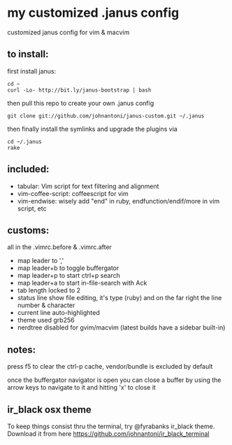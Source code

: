 # my customized .janus config

customized janus config for vim & macvim

## to install:

first install janus: 

    cd ~
    curl -Lo- http://bit.ly/janus-bootstrap | bash

then pull this repo to create your own .janus config

    git clone git://github.com/johnantoni/janus-custom.git ~/.janus

then finally install the symlinks and upgrade the plugins via

    cd ~/.janus
    rake

## included:

* tabular: Vim script for text filtering and alignment
* vim-coffee-script: coffeescript for vim
* vim-endwise: wisely add "end" in ruby, endfunction/endif/more in vim script, etc

## customs:

all in the .vimrc.before & .vimrc.after

* map leader to ','
* map leader+b to toggle buffergator
* map leader+p to start ctrl+p search
* map leader+a to start in-file-search with Ack
* tab length locked to 2
* status line show file editing, it's type (ruby) and on the far right the line number & character
* current line auto-highlighted
* theme used grb256
* nerdtree disabled for gvim/macvim (latest builds have a sidebar
  built-in)

## notes:

press f5 to clear the ctrl-p cache, vendor/bundle is excluded by default

once the buffergator navigator is open you can close a buffer by using the arrow keys to navigate to it and hitting 'x' to close it

## ir_black osx theme

To keep things consist thru the terminal, try @fyrabanks ir_black theme. Download it from here https://github.com/johnantoni/ir_black_terminal
